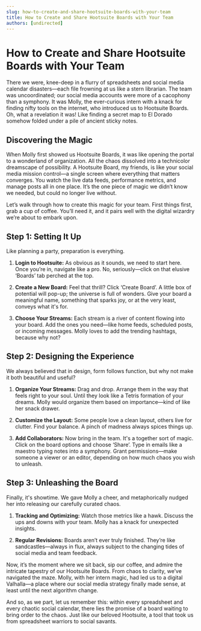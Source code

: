 ```yaml
---
slug: how-to-create-and-share-hootsuite-boards-with-your-team
title: How to Create and Share Hootsuite Boards with Your Team
authors: [undirected]
---
```


# How to Create and Share Hootsuite Boards with Your Team

There we were, knee-deep in a flurry of spreadsheets and social media calendar disasters—each file frowning at us like a stern librarian. The team was uncoordinated; our social media accounts were more of a cacophony than a symphony. It was Molly, the ever-curious intern with a knack for finding nifty tools on the internet, who introduced us to Hootsuite Boards. Oh, what a revelation it was! Like finding a secret map to El Dorado somehow folded under a pile of ancient sticky notes.

## Discovering the Magic

When Molly first showed us Hootsuite Boards, it was like opening the portal to a wonderland of organization. All the chaos dissolved into a technicolor dreamscape of possibility. A Hootsuite Board, my friends, is like your social media mission control—a single screen where everything that matters converges. You watch the live data feeds, performance metrics, and manage posts all in one place. It’s the one piece of magic we didn’t know we needed, but could no longer live without.

Let’s walk through how to create this magic for your team. First things first, grab a cup of coffee. You’ll need it, and it pairs well with the digital wizardry we’re about to embark upon.

## Step 1: Setting It Up

Like planning a party, preparation is everything. 

1. **Login to Hootsuite:** As obvious as it sounds, we need to start here. Once you’re in, navigate like a pro. No, seriously—click on that elusive ‘Boards’ tab perched at the top.

2. **Create a New Board:** Feel that thrill? Click ‘Create Board’. A little box of potential will pop-up; the universe is full of wonders. Give your board a meaningful name, something that sparks joy, or at the very least, conveys what it's for.

3. **Choose Your Streams:** Each stream is a river of content flowing into your board. Add the ones you need—like home feeds, scheduled posts, or incoming messages. Molly loves to add the trending hashtags, because why not?

## Step 2: Designing the Experience

We always believed that in design, form follows function, but why not make it both beautiful and useful?

1. **Organize Your Streams:** Drag and drop. Arrange them in the way that feels right to your soul. Until they look like a Tetris formation of your dreams. Molly would organize them based on importance—kind of like her snack drawer.

2. **Customize the Layout:** Some people love a clean layout, others live for clutter. Find your balance. A pinch of madness always spices things up.

3. **Add Collaborators:** Now bring in the team. It's a together sort of magic. Click on the board options and choose ‘Share’. Type in emails like a maestro typing notes into a symphony. Grant permissions—make someone a viewer or an editor, depending on how much chaos you wish to unleash.

## Step 3: Unleashing the Board

Finally, it's showtime. We gave Molly a cheer, and metaphorically nudged her into releasing our carefully curated chaos. 

1. **Tracking and Optimizing:** Watch those metrics like a hawk. Discuss the ups and downs with your team. Molly has a knack for unexpected insights.

2. **Regular Revisions:** Boards aren’t ever truly finished. They’re like sandcastles—always in flux, always subject to the changing tides of social media and team feedback. 

Now, it’s the moment where we sit back, sip our coffee, and admire the intricate tapestry of our Hootsuite Boards. From chaos to clarity, we’ve navigated the maze. Molly, with her intern magic, had led us to a digital Valhalla—a place where our social media strategy finally made sense, at least until the next algorithm change.

And so, as we part, let us remember this: within every spreadsheet and every chaotic social calendar, there lies the promise of a board waiting to bring order to the chaos. Just like our beloved Hootsuite, a tool that took us from spreadsheet warriors to social savants.